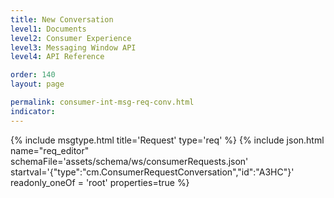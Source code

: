 ```yaml
---
title: New Conversation
level1: Documents
level2: Consumer Experience
level3: Messaging Window API
level4: API Reference

order: 140
layout: page

permalink: consumer-int-msg-req-conv.html
indicator:
---
```


{% include msgtype.html title='Request' type='req' %}
{% include json.html name="req_editor" 
    schemaFile='assets/schema/ws/consumerRequests.json'
    startval='{"type":"cm.ConsumerRequestConversation","id":"A3HC"}'
    readonly_oneOf = 'root'
    properties=true %}




